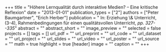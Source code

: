 +++
title = "Höhere Lernqualität durch interaktive Medien? – Eine kritische Reflexion"
date = "2013-01-01"
publication_types = ["2"]
authors = ["Peter Baumgartner", "Erich Herber"]
publication = " In: Erziehung \\& Unterricht, (3-4), Rahmenbedingungen für einen qualitätsvollen Unterricht, _pp. 327--335_"
abstract = ""
abstract_short = ""
image_preview = ""
selected = false
projects = []
tags = []
url_pdf = ""
url_preprint = ""
url_code = ""
url_dataset = ""
url_project = ""
url_slides = ""
url_video = ""
url_poster = ""
url_source = ""
math = true
highlight = true
[header]
image = ""
caption = ""
+++
